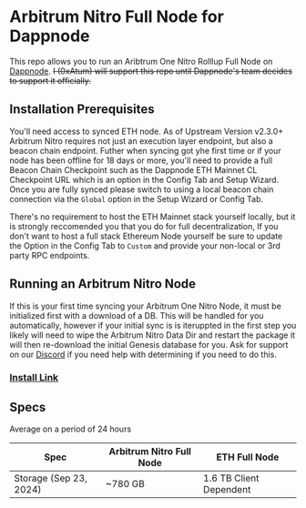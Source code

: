# Arbitrum Nitro Full Node for Dappnode

This repo allows you to run an Aribtrum One Nitro Rolllup Full Node on [Dappnode](https://dappnode.com).
~~I (0xAtum) will support this repo until Dappnode's team decides to support it officially.~~

## Installation Prerequisites

You'll need access to synced ETH node.
As of Upstream Version v2.3.0+ Arbitrum Nitro requires not just an execution layer endpoint, but also a beacon chain endpoint.
Futher when syncing got yhe first time or if your node has been offline for 18 days or more, you'll need to provide a full Beacon Chain Checkpoint such as the Dappnode ETH Mainnet CL Checkpoint URL which is an option in the Config Tab and Setup Wizard.  Once you are fully synced please switch to using a local beacon chain connection via the `Global` option in the Setup Wizard or Config Tab.

There's no requirement to host the ETH Mainnet stack yourself locally, but it is strongly reccomended you that you do for full decentralization,
If you don't want to host a full stack Ethereum Node yourself be sure to update the Option in the Config Tab to `Custom` and provide your non-local or 3rd party RPC endpoints.

## Running an Arbitrum Nitro Node

If this is your first time syncing your Arbitrum One Nitro Node, it must be initialized first with a download of a DB.  This will be handled for you automatically, however if your initial sync is is iteruppted in the first step you likely will need to wipe the Arbitrum Nitro Data Dir and restart the package it will then re-download the initial Genesis database for you. Ask for support on our [Discord](https://discord.gg/dappnode) if you need help with determining if you need to do this.

### [Install Link](http://my.dappnode/installer/public/arbitrum-nitro.public.dappnode.eth)

## Specs

Average on a period of 24 hours

| Spec | Arbitrum Nitro Full Node | ETH Full Node |
|--|--|--|
| Storage (Sep 23, 2024) | ~780 GB | 1.6 TB Client Dependent |
